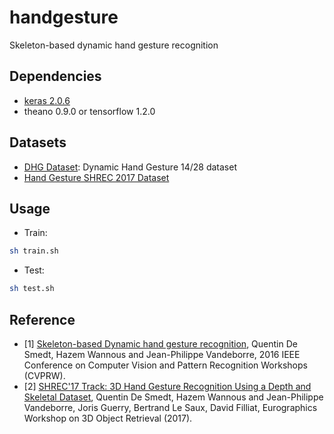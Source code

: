 # handgesture
Skeleton-based dynamic hand gesture recognition

## Dependencies
- [keras 2.0.6](https://keras.io)
- theano 0.9.0 or tensorflow 1.2.0

## Datasets
- [DHG Dataset](http://www-rech.telecom-lille.fr/DHGdataset/): Dynamic Hand Gesture 14/28 dataset
- [Hand Gesture SHREC 2017 Dataset](http://www-rech.telecom-lille.fr/shrec2017-hand/)

## Usage
- Train:
```bash
sh train.sh
```
- Test:
```bash
sh test.sh
```

## Reference
- [1] [Skeleton-based Dynamic hand gesture recognition](http://www.cv-foundation.org/openaccess/content_cvpr_2016_workshops/w21/papers/De_Smedt_Skeleton-Based_Dynamic_Hand_CVPR_2016_paper.pdf), Quentin De Smedt, Hazem Wannous and Jean-Philippe Vandeborre, 2016 IEEE Conference on Computer Vision and Pattern Recognition Workshops (CVPRW).
- [2] [SHREC'17 Track: 3D Hand Gesture Recognition Using a Depth and Skeletal Dataset](https://hal.archives-ouvertes.fr/hal-01563505/document), Quentin De Smedt, Hazem Wannous and Jean-Philippe Vandeborre, Joris Guerry, Bertrand Le Saux, David Filliat, Eurographics Workshop on 3D Object Retrieval (2017).
